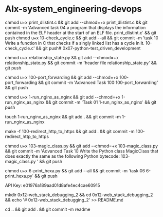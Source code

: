 # Alx-system_engineering-devops

chmod u+x print_dlistint.c && git add --chmod=+x print_dlistint.c && git commit -m 'Advanced task 04 a program that displays the information contained in the ELF header at the start of an ELF file. print_dlistint.c' && git push
chmod u+x 10-check_cycle.c && git add --all && git commit -m 'task 10 Write a function in C that checks if a singly linked list has a cycle in it. 10-check_cycle.c' && git push# 0x07-python-test_driven_development

chmod u+x relationship_state.py && git add --chmod=+x relationship_state.py && git commit -m 'header file relationship_state.py' && git push

chmod u+x 100-port_forwarding && git add --chmod=+x 100-port_forwarding && git commit -m 'Advanced Task 100 100-port_forwarding' && git push

chmod u+x 1-run_nginx_as_nginx && git add --chmod=+x 1-run_nginx_as_nginx && git commit -m 'Task 01 1-run_nginx_as_nginx' && git push

touch 1-run_nginx_as_nginx && git add . && git commit -m 1-run_nginx_as_nginx

make -f 100-redirect_http_to_https && git add . && git commit -m 100-redirect_http_to_https

chmod u+x 103-magic_class.py && git add --chmod=+x 103-magic_class.py && git commit -m 'Advanced Task 10 Write the Python class MagicClass that does exactly the same as the following Python bytecode: 103-magic_class.py ' && git push

chmod u+x 6-print_hexa.py && git add --all && git commit -m 'task 06 6-print_hexa.py' && git push

API Key: e01976a189aad01d8afe4ec4cae60915

mkdir 0x12-web_stack_debugging_2 && cd 0x12-web_stack_debugging_2 && echo '# 0x12-web_stack_debugging_2' >> README.md

cd .. && git add . && git commit -m readme

